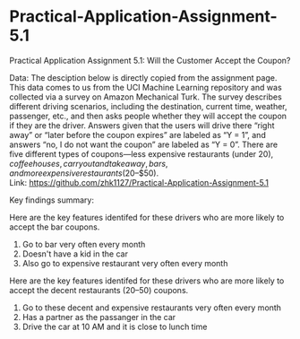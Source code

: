 # Practical-Application-Assignment-5.1
Practical Application Assignment 5.1: Will the Customer Accept the Coupon?

Data: The desciption below is directly copied from the assignment page. This data comes to us from the UCI Machine Learning repository and was collected via a survey on Amazon Mechanical Turk. The survey describes different driving scenarios, including the destination, current time, weather, passenger, etc., and then asks people whether they will accept the coupon if they are the driver. Answers given that the users will drive there “right away” or “later before the coupon expires” are labeled as “Y = 1”, and answers “no, I do not want the coupon” are labeled as “Y = 0”. There are five different types of coupons—less expensive restaurants (under $20), coffee houses, carry out and take away, bars, and more expensive restaurants ($20–$50).  
Link: https://github.com/zhk1127/Practical-Application-Assignment-5.1

Key findings summary:  

Here are the key features identifed for these drivers who are more likely to accept the bar coupons.  
1. Go to bar very often every month  
2. Doesn't have a kid in the car
3. Also go to expensive restaurant very often every month

Here are the key features identifed for these drivers who are more likely to accept the decent restaurants ($20–$50) coupons.  
1. Go to these decent and expensive restaurants very often every month  
2. Has a partner as the passanger in the car  
3. Drive the car at 10 AM and it is close to lunch time  
